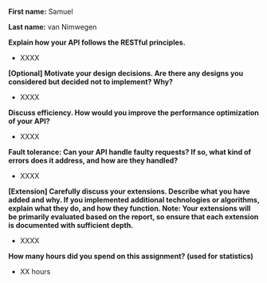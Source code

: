 **First name:** Samuel

**Last name:** van Nimwegen



**Explain how your API follows the RESTful principles.**

- XXXX



**[Optional] Motivate your design decisions. Are there any designs you considered but decided not to implement? Why?**

- XXXX



**Discuss efficiency. How would you improve the performance optimization of your API?**

- XXXX



**Fault tolerance: Can your API handle faulty requests? If so, what kind of errors does it address, and how are they handled?**

- XXXX



**[Extension] Carefully discuss your extensions. Describe what you have added and why. If you implemented additional technologies or algorithms, explain what they do, and how they function.
Note: Your extensions will be primarily evaluated based on the report, so ensure that each extension is documented with sufficient depth.**

- XXXX



**How many hours did you spend on this assignment? (used for statistics)**

- XX hours